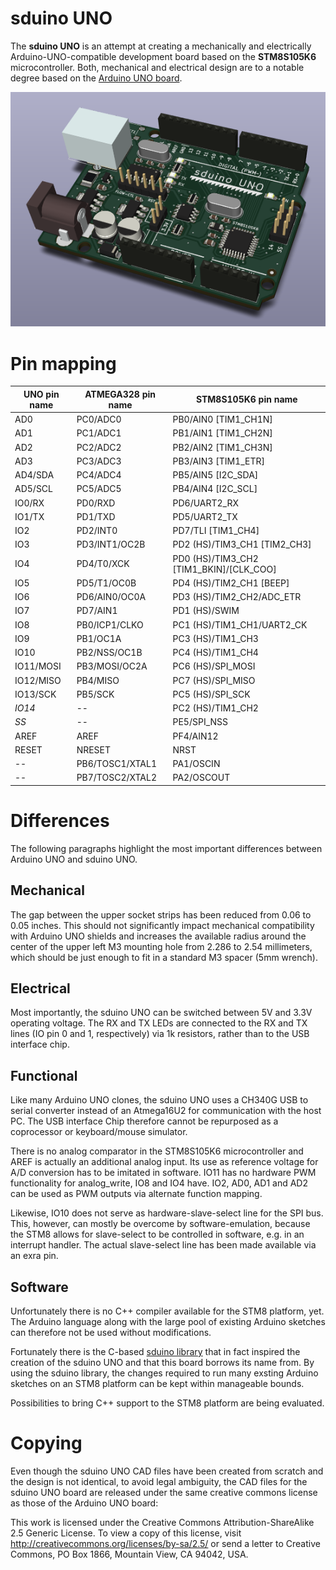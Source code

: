 # sduino UNO

The __sduino UNO__ is an attempt at creating a mechanically and electrically Arduino-UNO-compatible development board based on the __STM8S105K6__ microcontroller.
Both, mechanical and electrical design are to a notable degree based on the [Arduino UNO board](https://store.arduino.cc/arduino-uno-rev3).

![sduino UNO board](img/rendering_3d.png)

# Pin mapping

UNO pin name | ATMEGA328 pin name | STM8S105K6 pin name
-------------|--------------------|----------------------------------------
AD0          | PC0/ADC0           | PB0/AIN0 [TIM1_CH1N]
AD1          | PC1/ADC1           | PB1/AIN1 [TIM1_CH2N]
AD2          | PC2/ADC2           | PB2/AIN2 [TIM1_CH3N]
AD3          | PC3/ADC3           | PB3/AIN3 [TIM1_ETR]
AD4/SDA      | PC4/ADC4           | PB5/AIN5 [I2C_SDA]
AD5/SCL      | PC5/ADC5           | PB4/AIN4 [I2C_SCL]
IO0/RX       | PD0/RXD            | PD6/UART2_RX
IO1/TX       | PD1/TXD            | PD5/UART2_TX
IO2          | PD2/INT0           | PD7/TLI [TIM1_CH4]
IO3          | PD3/INT1/OC2B      | PD2 (HS)/TIM3_CH1 [TIM2_CH3]
IO4          | PD4/T0/XCK         | PD0 (HS)/TIM3_CH2 [TIM1_BKIN]/[CLK_COO]
IO5          | PD5/T1/OC0B        | PD4 (HS)/TIM2_CH1 [BEEP]
IO6          | PD6/AIN0/OC0A      | PD3 (HS)/TIM2_CH2/ADC_ETR
IO7          | PD7/AIN1           | PD1 (HS)/SWIM
IO8          | PB0/ICP1/CLKO      | PC1 (HS)/TIM1_CH1/UART2_CK
IO9          | PB1/OC1A           | PC3 (HS)/TIM1_CH3
IO10         | PB2/NSS/OC1B       | PC4 (HS)/TIM1_CH4
IO11/MOSI    | PB3/MOSI/OC2A      | PC6 (HS)/SPI_MOSI
IO12/MISO    | PB4/MISO           | PC7 (HS)/SPI_MISO
IO13/SCK     | PB5/SCK            | PC5 (HS)/SPI_SCK
_IO14_       | --                 | PC2 (HS)/TIM1_CH2
_SS_         | --                 | PE5/SPI_NSS
AREF         | AREF               | PF4/AIN12
RESET        | NRESET             | NRST
--           | PB6/TOSC1/XTAL1    | PA1/OSCIN
--           | PB7/TOSC2/XTAL2    | PA2/OSCOUT

# Differences

The following paragraphs highlight the most important differences between Arduino UNO and sduino UNO.

## Mechanical

The gap between the upper socket strips has been reduced from 0.06 to 0.05 inches.
This should not significantly impact mechanical compatibility with Arduino UNO shields and increases the available radius around the center of the upper left M3 mounting hole from 2.286 to 2.54 millimeters, which should be just enough to fit in a standard M3 spacer (5mm wrench).

## Electrical

Most importantly, the sduino UNO can be switched between 5V and 3.3V operating voltage.
The RX and TX LEDs are connected to the RX and TX lines (IO pin 0 and 1, respectively) via 1k resistors, rather than to the USB interface chip.

## Functional

Like many Arduino UNO clones, the sduino UNO uses a CH340G USB to serial converter instead of an Atmega16U2 for communication with the host PC.
The USB interface Chip therefore cannot be repurposed as a coprocessor or keyboard/mouse simulator.

There is no analog comparator in the STM8S105K6 microcontroller and AREF is actually an additional analog input.
Its use as reference voltage for A/D conversion has to be imitated in software.
IO11 has no hardware PWM functionality for analog_write, IO8 and IO4 have.
IO2, AD0, AD1 and AD2 can be used as PWM outputs via alternate function mapping.

Likewise, IO10 does not serve as hardware-slave-select line for the SPI bus.
This, however, can mostly be overcome by software-emulation, because the STM8 allows for slave-select to be controlled in software, e.g. in an interrupt handler.
The actual slave-select line has been made available via an exra pin.

## Software

Unfortunately there is no C++ compiler available for the STM8 platform, yet.
The Arduino language along with the large pool of existing Arduino sketches can therefore not be used without modifications.

Fortunately there is the C-based [sduino library](https://github.com/tenbaht/sduino) that in fact inspired the creation of the sduino UNO and that this board borrows its name from.
By using the sduino library, the changes required to run many exsting Arduino sketches on an STM8 platform can be kept within manageable bounds.

Possibilities to bring C++ support to the STM8 platform are being evaluated.

# Copying

Even though the sduino UNO CAD files have been created from scratch and the design is not identical, to avoid legal ambiguity, the CAD files for the sduino UNO board are released under the same creative commons license as those of the Arduino UNO board:

This work is licensed under the Creative Commons Attribution-ShareAlike 2.5 Generic License. To view a copy of this license, visit http://creativecommons.org/licenses/by-sa/2.5/ or send a letter to Creative Commons, PO Box 1866, Mountain View, CA 94042, USA.
